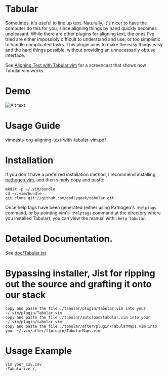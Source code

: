 Tabular
==============
Sometimes, it's useful to line up text.  Naturally, it's nicer to have the
computer do this for you, since aligning things by hand quickly becomes
unpleasant.  While there are other plugins for aligning text, the ones I've
tried are either impossibly difficult to understand and use, or too simplistic
to handle complicated tasks.  This plugin aims to make the easy things easy
and the hard things possible, without providing an unnecessarily obtuse
interface.

See [Aligning Text with Tabular.vim](http://vimcasts.org/episodes/aligning-text-with-tabular-vim/)
for a screencast that shows how Tabular.vim works.

Demo
==============

![Alt text](https://i.imgur.com/TtZMpVg.gif?raw=true "this text shows when user hovers mouse") 

Usage Guide
==============

[vimcasts-org-aligning-text-with-tabular-vim.pdf](./vimcasts-org-aligning-text-with-tabular-vim.pdf)

Installation
==============

If you don't have a preferred installation method, I recommend installing
[pathogen.vim](https://github.com/tpope/vim-pathogen), and then simply
copy and paste:

    mkdir -p ~/.vim/bundle
    cd ~/.vim/bundle
    git clone git://github.com/godlygeek/tabular.git

Once help tags have been generated (either using Pathogen's `:Helptags`
command, or by pointing vim's `:helptags` command at the directory where you
installed Tabular), you can view the manual with `:help tabular`.

Detailed Documentation.
==============
See [doc/Tabular.txt](http://raw.github.com/sentientmachine/tabular/master/doc/Tabular.txt)


Bypassing installer, Jist for ripping out the source and grafting it onto our stack
==============

    copy and paste the file ./tabular/plugin/Tabular.vim into your ~/.vim/plugin/Tabular.vim
    copy and paste the file ./tabular/autoload/tabular.vim into your ~/.vim/plugin/tabular.vim
    copy and paste the file ./tabular/after/plugin/TabularMaps.vim into your ~/.vim/after/ftplugin/TabularMaps.vim
    
Usage Example
==============

    vim your_csv.csv
    :Tabularize /,
